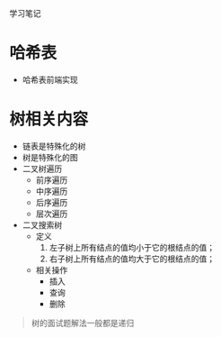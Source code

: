 学习笔记
# 哈希表
* 哈希表前端实现
# 树相关内容
* 链表是特殊化的树
* 树是特殊化的图
* 二叉树遍历
    * 前序遍历
    * 中序遍历
    * 后序遍历
    * 层次遍历
* 二叉搜索树
    * 定义
        1. 左子树上所有结点的值均小于它的根结点的值；
        2. 右子树上所有结点的值均大于它的根结点的值；
    * 相关操作
        * 插入
        * 查询
        * 删除
> 树的面试题解法一般都是递归
    
